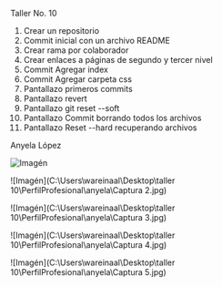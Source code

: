 
Taller No. 10 


1. Crear un repositorio 
2. Commit inicial con un archivo README
3. Crear rama por colaborador
4. Crear enlaces a páginas de segundo y tercer nivel
5. Commit Agregar index
6. Commit Agregar carpeta css
7. Pantallazo primeros commits
8. Pantallazo revert
9. Pantallazo git reset --soft
10. Pantallazo Commit borrando todos los archivos 
11. Pantallazo Reset --hard  recuperando archivos

Anyela López

![Imagén](..\..\anyela\Captura1.jpg)

![Imagén](C:\Users\wareinaal\Desktop\taller 10\PerfilProfesional\anyela\Captura 2.jpg)


![Imagén](C:\Users\wareinaal\Desktop\taller 10\PerfilProfesional\anyela\Captura 3.jpg)


![Imagén](C:\Users\wareinaal\Desktop\taller 10\PerfilProfesional\anyela\Captura 4.jpg)


![Imagén](C:\Users\wareinaal\Desktop\taller 10\PerfilProfesional\anyela\Captura 5.jpg)